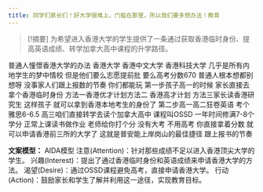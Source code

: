 ```yaml
---
title: 同学们家长们！好大学很难上，门槛在那里，所以我们要多想办法！教育 
---
```

 > [!摘要]
为希望进入香港大学的学生提供了一条通过获取香港临时身份、提高英语成绩、转学加拿大高中课程的升学路径。

普通人憧憬香港大学的办法
香港大学
香港中文大学
香港科技大学
几乎是所有内地学生的梦中情校
但是他们要么志愿提前批
要么高考分数670
普通人根本想都别想呀
没事家人们跟上报数的节奏
你们都能玩
第一步孩子高一的时候
家长直接去拿个香港临时身份
方法一香港优才计划方法二
香港高才计划
方法三家长读香港研究生
这样孩子
就可以拿到香港本地考生的身份了
第二步高一高二狂卷英语
考个雅思6-6.5
高三咱们直接转学去读个加拿大高中
课程叫OSSD
一年时间修满7-8个学分
正常上课读书做作业
老师给你打个分
没有大考
不用高考
你直接拿着分数
就可以申请香港前三所的大学了
这就是普安能上岸岗山的最佳捷径
跟上报书的节奏

**文案模型：**
AIDA模型
注意(Attention)：针对那些成绩不足以进入香港顶尖大学的学生。
兴趣(Interest)：提出了通过香港临时身份和英语成绩来申请香港大学的方法。
渴望(Desire)：通过OSSD课程避免高考，直接申请香港大学。
行动(Action)：鼓励家长和学生了解并利用这一途径，实现教育目标。
